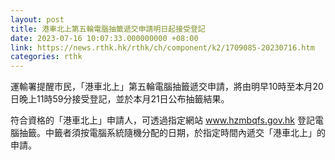 ```yaml
---
layout: post
title: 港車北上第五輪電腦抽籤遞交申請明日起接受登記
date: 2023-07-16 10:07:33.000000000 +08:00
link: https://news.rthk.hk/rthk/ch/component/k2/1709085-20230716.htm
categories: rthk
---
```


運輸署提醒市民，「港車北上」第五輪電腦抽籤遞交申請，將由明早10時至本月20日晚上11時59分接受登記，並於本月21日公布抽籤結果。

符合資格的「港車北上」申請人，可透過指定網站 www.hzmbqfs.gov.hk 登記電腦抽籤。中籤者須按電腦系統隨機分配的日期，於指定時間內遞交「港車北上」的申請。
